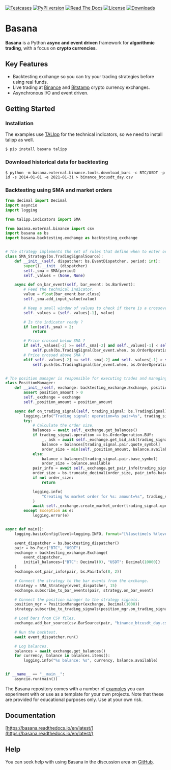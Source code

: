 [![Testcases](https://github.com/gbeced/basana/actions/workflows/runtests.yml/badge.svg?branch=master)](https://github.com/gbeced/basana/actions/workflows/runtests.yml)
[![PyPI version](https://badge.fury.io/py/basana.svg)](https://badge.fury.io/py/basana)
[![Read The Docs](https://readthedocs.org/projects/basana/badge/?version=latest)](https://basana.readthedocs.io/en/latest/)
[![License](https://img.shields.io/badge/License-Apache%202.0-blue.svg)](https://opensource.org/licenses/Apache-2.0)
[![Downloads](https://static.pepy.tech/badge/basana/month)](https://pepy.tech/project/basana)

# Basana

**Basana** is a Python **async and event driven** framework for **algorithmic trading**, with a focus on **crypto currencies**.

## Key Features

* Backtesting exchange so you can try your trading strategies before using real funds.
* Live trading at [Binance](https://www.binance.com/) and [Bitstamp](https://www.bitstamp.net/) crypto currency exchanges.
* Asynchronous I/O and event driven.

## Getting Started

### Installation

The examples use [TALIpp](https://github.com/nardew/talipp) for the technical indicators, so we need to install talipp as well.

```
$ pip install basana talipp
```

### Download historical data for backtesting

```
$ python -m basana.external.binance.tools.download_bars -c BTC/USDT -p 1d -s 2014-01-01 -e 2021-01-31 > binance_btcusdt_day.csv
```

### Backtesting using SMA and market orders

```python
from decimal import Decimal
import asyncio
import logging

from talipp.indicators import SMA

from basana.external.binance import csv
import basana as bs
import basana.backtesting.exchange as backtesting_exchange


# The strategy implements the set of rules that define when to enter or exit a trade based on market conditions.
class SMA_Strategy(bs.TradingSignalSource):
    def __init__(self, dispatcher: bs.EventDispatcher, period: int):
        super().__init__(dispatcher)
        self._sma = SMA(period)
        self._values = (None, None)

    async def on_bar_event(self, bar_event: bs.BarEvent):
        # Feed the technical indicator.
        value = float(bar_event.bar.close)
        self._sma.add_input_value(value)

        # Keep a small window of values to check if there is a crossover.
        self._values = (self._values[-1], value)

        # Is the indicator ready ?
        if len(self._sma) < 2:
            return

        # Price crossed below SMA ?
        if self._values[-2] >= self._sma[-2] and self._values[-1] < self._sma[-1]:
            self.push(bs.TradingSignal(bar_event.when, bs.OrderOperation.SELL, bar_event.bar.pair))
        # Price crossed above SMA ?
        elif self._values[-2] <= self._sma[-2] and self._values[-1] > self._sma[-1]:
            self.push(bs.TradingSignal(bar_event.when, bs.OrderOperation.BUY, bar_event.bar.pair))


# The position manager is responsible for executing trades and managing positions.
class PositionManager:
    def __init__(self, exchange: backtesting_exchange.Exchange, position_amount: Decimal):
        assert position_amount > 0
        self._exchange = exchange
        self._position_amount = position_amount

    async def on_trading_signal(self, trading_signal: bs.TradingSignal):
        logging.info("Trading signal: operation=%s pair=%s", trading_signal.operation, trading_signal.pair)
        try:
            # Calculate the order size.
            balances = await self._exchange.get_balances()
            if trading_signal.operation == bs.OrderOperation.BUY:
                _, ask = await self._exchange.get_bid_ask(trading_signal.pair)
                balance = balances[trading_signal.pair.quote_symbol]
                order_size = min(self._position_amount, balance.available) / ask
            else:
                balance = balances[trading_signal.pair.base_symbol]
                order_size = balance.available
            pair_info = await self._exchange.get_pair_info(trading_signal.pair)
            order_size = bs.truncate_decimal(order_size, pair_info.base_precision)
            if not order_size:
                return

            logging.info(
                "Creating %s market order for %s: amount=%s", trading_signal.operation, trading_signal.pair, order_size
            )
            await self._exchange.create_market_order(trading_signal.operation, trading_signal.pair, order_size)
        except Exception as e:
            logging.error(e)


async def main():
    logging.basicConfig(level=logging.INFO, format="[%(asctime)s %(levelname)s] %(message)s")

    event_dispatcher = bs.backtesting_dispatcher()
    pair = bs.Pair("BTC", "USDT")
    exchange = backtesting_exchange.Exchange(
        event_dispatcher,
        initial_balances={"BTC": Decimal(0), "USDT": Decimal(10000)}
    )
    exchange.set_pair_info(pair, bs.PairInfo(8, 2))

    # Connect the strategy to the bar events from the exchange.
    strategy = SMA_Strategy(event_dispatcher, 15)
    exchange.subscribe_to_bar_events(pair, strategy.on_bar_event)

    # Connect the position manager to the strategy signals.
    position_mgr = PositionManager(exchange, Decimal(1000))
    strategy.subscribe_to_trading_signals(position_mgr.on_trading_signal)

    # Load bars from CSV files.
    exchange.add_bar_source(csv.BarSource(pair, "binance_btcusdt_day.csv", "1d"))

    # Run the backtest.
    await event_dispatcher.run()

    # Log balances.
    balances = await exchange.get_balances()
    for currency, balance in balances.items():
        logging.info("%s balance: %s", currency, balance.available)


if __name__ == "__main__":
    asyncio.run(main())
```

The Basana repository comes with a number of [examples](./samples) you can experiment with or use as a template for your own projects.
Note that these are provided for educational purposes only. Use at your own risk.

## Documentation

[https://basana.readthedocs.io/en/latest/](https://basana.readthedocs.io/en/latest/)

## Help

You can seek help with using Basana in the discussion area on [GitHub](https://github.com/gbeced/basana/discussions).

